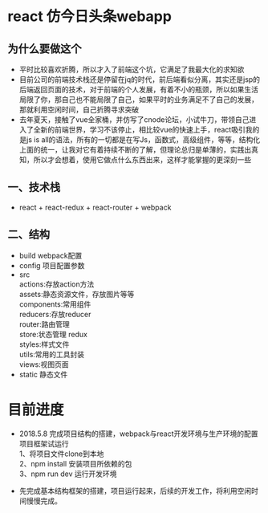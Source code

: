 # react 仿今日头条webapp
## 为什么要做这个
  * 平时比较喜欢折腾，所以才入了前端这个坑，它满足了我最大化的求知欲
  * 目前公司的前端技术栈还是停留在jq的时代，前后端看似分离，其实还是jsp的后端返回页面的技术，对于前端的个人发展，有着不小的瓶颈，所以如果生活局限了你，那自己也不能局限了自己，如果平时的业务满足不了自己的发展，那就利用空闲时间，自己折腾寻求突破
  * 去年夏天，接触了vue全家桶，并仿写了cnode论坛，小试牛刀，带领自己进入了全新的前端世界，学习不该停止，相比较vue的快速上手，react吸引我的是js is all的语法，所有的一切都是在写Js，函数式，高级组件，等等，结构化上面的统一，让我对它有着持续不断的了解，但理论总归是单薄的，实践出真知，所以才会想着，使用它做点什么东西出来，这样才能掌握的更深刻一些
## 一、技术栈
* react + react-redux + react-router + webpack

## 二、结构
* build webpack配置
* config 项目配置参数
* src  
    actions:存放action方法  
    assets:静态资源文件，存放图片等等  
    components:常用组件  
    reducers:存放reducer  
    router:路由管理  
    store:状态管理 redux  
    styles:样式文件  
    utils:常用的工具封装  
    views:视图页面  
* static 静态文件

# 目前进度
* 2018.5.8  完成项目结构的搭建，webpack与react开发环境与生产环境的配置 
            项目框架试运行  
            1、将项目文件clone到本地  
            2、npm install 安装项目所依赖的包  
            3、npm run dev 运行开发环境

* 先完成基本结构框架的搭建，项目运行起来，后续的开发工作，将利用空闲时间慢慢完成。

